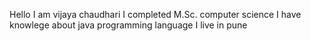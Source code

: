 Hello
I am vijaya chaudhari
I completed M.Sc. computer science
I have knowlege about java programming language
I live in pune

